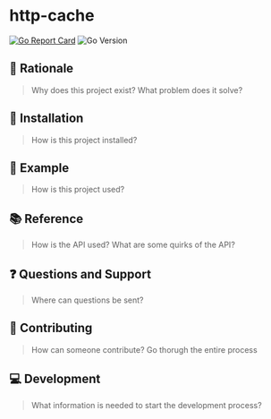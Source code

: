# http-cache

[![Go Report Card](https://goreportcard.com/badge/github.com/alexmerren/httpcache)](https://goreportcard.com/report/github.com/alexmerren/httpcache)
![Go Version](https://img.shields.io/badge/go%20version-%3E=1.21-61CFDD.svg?style=flat-square)

## 🤔 Rationale

> Why does this project exist? What problem does it solve?

## 💾 Installation

> How is this project installed?

## 📝 Example

> How is this project used?

## 📚 Reference

> How is the API used? What are some quirks of the API?

## ❓ Questions and Support

> Where can questions be sent?

## ️️👷️ Contributing

> How can someone contribute? Go thorugh the entire process

## 💻 Development

> What information is needed to start the development process?